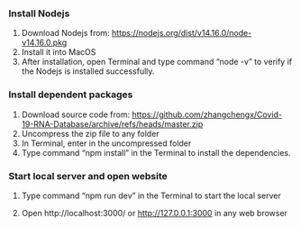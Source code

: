 ### Install Nodejs 

1.	Download Nodejs from: https://nodejs.org/dist/v14.16.0/node-v14.16.0.pkg
2.	Install it into MacOS
3.	After installation, open Terminal and type command “node -v” to verify if the Nodejs is installed successfully.
 
### Install dependent packages
1.	Download source code from: https://github.com/zhangchengx/Covid-19-RNA-Database/archive/refs/heads/master.zip
2.	Uncompress the zip file to any folder
3.	In Terminal, enter in the uncompressed folder
4.	Type command “npm install” in the Terminal to install the dependencies.
 
### Start local server and open website
1.	Type command “npm run dev” in the Terminal to start the local server
 
2.	Open http://localhost:3000/ or http://127.0.0.1:3000 in any web browser
